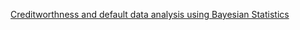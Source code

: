 
[Creditworthness and default data analysis using Bayesian Statistics](https://github.com/masdeval/BayesianDataAnalysis/blob/master/Copy%20of%20Final%20Project.pdf)
